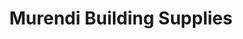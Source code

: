---
title: "Murendi Building Supplies"
url: /senwabarwana/murendi-building-supplies/
shop: Baustoffe
---